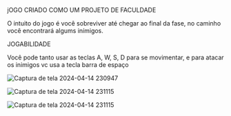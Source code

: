 jOGO CRIADO COMO UM PROJETO DE FACULDADE


O intuito do jogo é você sobreviver até chegar ao final da fase, no caminho você encontrará algums inímigos.




JOGABILIDADE






Você pode tanto usar as teclas A, W, S, D para se movimentar, e para atacar os inimigos vc usa a tecla barra de espaço



![Captura de tela 2024-04-14 230947](https://github.com/RaulRMello/Jogo/assets/162822354/6791bb24-c51c-4de0-866a-225ccb600b5f)




![Captura de tela 2024-04-14 231115](https://github.com/RaulRMello/Jogo/assets/162822354/60b01001-aab6-4004-9224-eb15ae62dd01)





![Captura de tela 2024-04-14 231115](https://github.com/RaulRMello/Jogo/assets/162822354/1bc59f78-39a3-4e36-9593-c85fed6bcc34)

